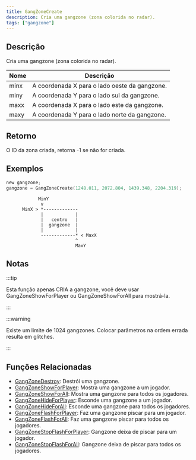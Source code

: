 ```yaml
---
title: GangZoneCreate
description: Cria uma gangzone (zona colorida no radar).
tags: ["gangzone"]
---
```


## Descrição

Cria uma gangzone (zona colorida no radar).

| Nome | Descrição                                     |
| ---- | --------------------------------------------- |
| minx | A coordenada X para o lado oeste da gangzone. |
| miny | A coordenada Y para o lado sul da gangzone.   |
| maxx | A coordenada X para o lado este da gangzone.  |
| maxy | A coordenada Y para o lado norte da gangzone. |

## Retorno

O ID da zona criada, retorna -1 se não for criada.

## Exemplos

```c
new gangzone;
gangzone = GangZoneCreate(1248.011, 2072.804, 1439.348, 2204.319);
```

```
            MinY
             v
      MinX > *-------------
             |            |
             |   centro   |
             |  gangzone  |
             |            |
             -------------* < MaxX
                          ^
                          MaxY
```

## Notas

:::tip

Esta função apenas CRIA a gangzone, você deve usar GangZoneShowForPlayer ou GangZoneShowForAll para mostrá-la.

:::

:::warning

Existe um limite de 1024 gangzones. Colocar parâmetros na ordem errada resulta em glitches.

:::

## Funções Relacionadas

- [GangZoneDestroy](GangZoneDestroy): Destrói uma gangzone.
- [GangZoneShowForPlayer](GangZoneShowForPlayer): Mostra uma gangzone a um jogador.
- [GangZoneShowForAll](GangZoneShowForAll): Mostra uma gangzone para todos os jogadores.
- [GangZoneHideForPlayer](GangZoneHideForPlayer): Esconde uma gangzone a um jogador.
- [GangZoneHideForAll](GangZoneHideForAll): Esconde uma gangzone para todos os jogadores.
- [GangZoneFlashForPlayer](GangZoneFlashForPlayer): Faz uma gangzone piscar para um jogador.
- [GangZoneFlashForAll](GangZoneFlashForAll): Faz uma gangzone piscar para todos os jogadores.
- [GangZoneStopFlashForPlayer](GangZoneStopFlashForPlayer): Gangzone deixa de piscar para um jogador.
- [GangZoneStopFlashForAll](GangZoneStopFlashForAll): Gangzone deixa de piscar para todos os jogadores.
